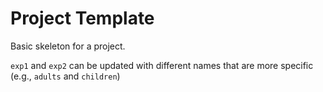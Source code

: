 # Project Template
Basic skeleton for a project.

`exp1` and `exp2` can be updated with different names that are more specific (e.g., `adults` and `children`) 
